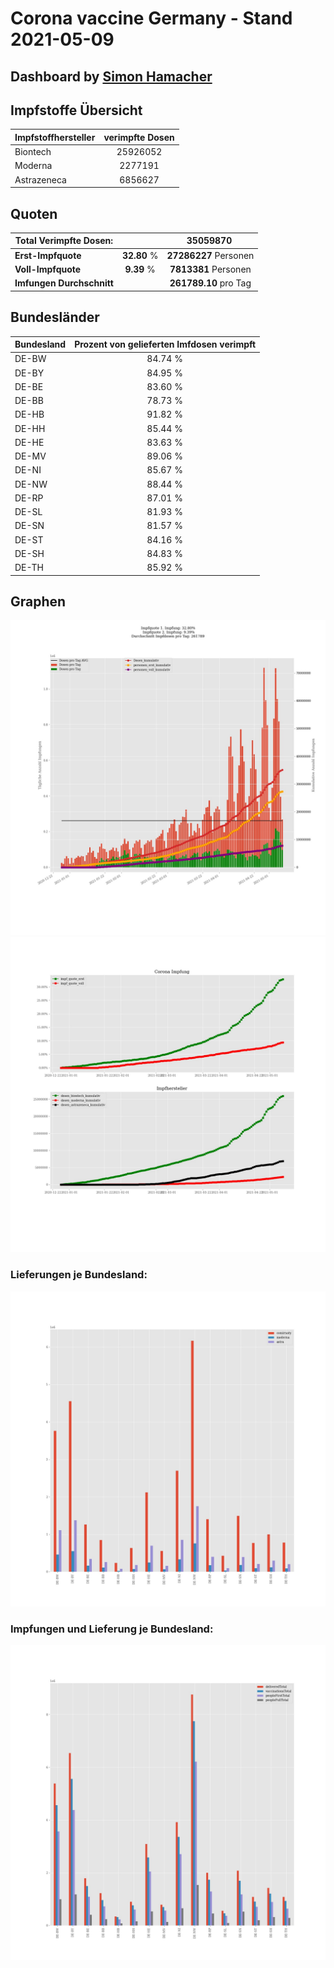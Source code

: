 # Corona vaccine Germany - Stand 2021-05-09
## Dashboard by [Simon Hamacher](https://www.shamacher.eu)
## Impfstoffe Übersicht
**Impfstoffhersteller** | **verimpfte Dosen**
-------- | :--------:
Biontech | 25926052
Moderna | 2277191
Astrazeneca | 6856627


## Quoten
**Total Verimpfte Dosen:** | |35059870&nbsp;
-------- | :--------:| :--------:
**Erst-Impfquote** | **32.80** %| **27286227** Personen
**Voll-Impfquote** | **9.39** %| **7813381** Personen
**Imfungen Durchschnitt** | |**261789.10** pro Tag 
## Bundesländer
**Bundesland** | **Prozent von gelieferten Imfdosen verimpft**
-------- | :--------:
DE-BW | 84.74 %
DE-BY | 84.95 %
DE-BE | 83.60 %
DE-BB | 78.73 %
DE-HB | 91.82 %
DE-HH | 85.44 %
DE-HE | 83.63 %
DE-MV | 89.06 %
DE-NI | 85.67 %
DE-NW | 88.44 %
DE-RP | 87.01 %
DE-SL | 81.93 %
DE-SN | 81.57 %
DE-ST | 84.16 %
DE-SH | 84.83 %
DE-TH | 85.92 %
## Graphen
<img src="Impfungen-Corona-01.jpg" alt="Impf Übersicht" title="Impf Übersicht" />
<img src="Impfungen-Corona-02.jpg" alt="Impfquote" title="Impf Übersicht" />

### Lieferungen je Bundesland:
<img src="Impfungen-Corona-04.jpg" alt="Impfungen in den Bundesländern" title="Impfungen in den Bundesländern" />

### Impfungen und Lieferung je Bundesland:
<img src="Impfungen-Corona-05.jpg" alt="Impfungen in den Bundesländern" title="Impfungen in den Bundesländern" />

